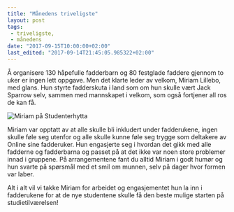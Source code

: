 ```yaml
---
title: "Månedens triveligste"
layout: post
tags: 
 - triveligste,
 - månedens
date: "2017-09-15T10:00:00+02:00"
last_edited: "2017-09-14T21:45:05.985322+02:00"
---
```

Å organisere 130 håpefulle fadderbarn og 80 festglade faddere gjennom to uker er ingen lett oppgave. Men det klarte leder av velkom, Miriam Lillebo, med glans. Hun styrte fadderskuta i land som om hun skulle vært Jack Sparrow selv, sammen med mannskapet i velkom, som også fortjener all ros de kan få.

![Miriam på Studenterhytta](https://online.ntnu.no/media/images/responsive/511ef0f8-2d54-4bcb-91b3-04bf2f5441cd.jpeg)

Miriam var opptatt av at alle skulle bli inkludert under fadderukene, ingen skulle føle seg utenfor og alle skulle kunne føle seg trygge som deltakere av Online sine fadderuker. Hun engasjerte seg i hvordan det gikk med alle fadderne og fadderbarna og passet på at det ikke var noen store problemer innad i gruppene. På arrangementene fant du alltid Miriam i godt humør og hun svarte på spørsmål med et smil om munnen, selv på dager hvor formen var laber.

Alt i alt vil vi takke Miriam for arbeidet og engasjementet hun la inn i fadderukene for at de nye studentene skulle få den beste mulige starten på studietilværelsen!